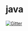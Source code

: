 # java

[![Gitter](https://badges.gitter.im/Join%20Chat.svg)](https://gitter.im/vanadium/java?utm_source=badge&utm_medium=badge&utm_campaign=pr-badge&utm_content=badge)